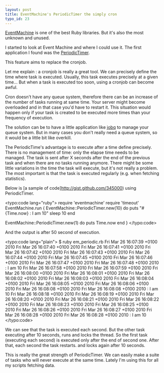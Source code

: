 ```yaml
--- 
layout: post
title: EventMachine's PeriodicTimer the simply cron
typo_id: 23
---
```

[EventMachine](http://rubyeventmachine.com/) is one of the best Ruby libraries. But it's also the most unknown and unused.

I started to look at Event Machine and where I could use it. The first application I found was the [PeriodicTimer](http://eventmachine.rubyforge.org/EventMachine/PeriodicTimer.html).

This feature aims to replace the cronjob.

Let me explain : a cronjob is really a great tool. We can precisely define the time where task is executed. Usually, this task executes precisely at a given time… But when a task is executed too soon, using a cronjob can become awful.

Cron doesn't have any queue system, therefore there can be an increase of the number of tasks running at same time. Your server might become overloaded and in that case you'd have to restart it. This situation would happen only if your task is created to be executed more times than your frequency of execution.

The solution can be to have a little application like [jobq](http://forge.bearstech.com/trac/wiki/JobQueue) to manage your queue system. But in many cases you don't really need a queue system, so it would be a little bit like overkill.

The PeriodicTime's advantage is to execute after a time define precisely. There is no management of time: only the elapse time needs to be managed. The task is sent after X seconds after the end of the previous task and when there are no tasks running anymore. There might be some little variations in the time the task will execute, but it's not really a problem. The most important is that the task is executed regularly (e.g. when fetching statistics).

Below is [a sample of code]http://gist.github.com/345000)  using PeriodicTimer.

<typo:code lang="ruby">
require 'eventmachine'
require 'timeout'
EventMachine.run {
 EventMachine::PeriodicTimer.new(10) do
   puts "#{Time.now} : I am 10"
   sleep 10
 end

 EventMachine::PeriodicTimer.new(1) do
   puts Time.now
 end
}
</typo:code>

And the output is after 50 second of execution.

<typo:code lang="plain">
$ ruby em_periodic.rb
Fri Mar 26 16:07:39 +0100 2010
Fri Mar 26 16:07:40 +0100 2010
Fri Mar 26 16:07:41 +0100 2010
Fri Mar 26 16:07:42 +0100 2010
Fri Mar 26 16:07:43 +0100 2010
Fri Mar 26 16:07:44 +0100 2010
Fri Mar 26 16:07:45 +0100 2010
Fri Mar 26 16:07:46 +0100 2010
Fri Mar 26 16:07:47 +0100 2010
Fri Mar 26 16:07:48 +0100 2010 : I am 10
Fri Mar 26 16:07:58 +0100 2010
Fri Mar 26 16:07:59 +0100 2010
Fri Mar 26 16:08:00 +0100 2010
Fri Mar 26 16:08:01 +0100 2010
Fri Mar 26 16:08:02 +0100 2010
Fri Mar 26 16:08:03 +0100 2010
Fri Mar 26 16:08:04 +0100 2010
Fri Mar 26 16:08:05 +0100 2010
Fri Mar 26 16:08:06 +0100 2010
Fri Mar 26 16:08:08 +0100 2010
Fri Mar 26 16:08:08 +0100 2010 : I am 10
Fri Mar 26 16:08:18 +0100 2010
Fri Mar 26 16:08:19 +0100 2010
Fri Mar 26 16:08:20 +0100 2010
Fri Mar 26 16:08:21 +0100 2010
Fri Mar 26 16:08:22 +0100 2010
Fri Mar 26 16:08:23 +0100 2010
Fri Mar 26 16:08:25 +0100 2010
Fri Mar 26 16:08:26 +0100 2010
Fri Mar 26 16:08:27 +0100 2010
Fri Mar 26 16:08:28 +0100 2010
Fri Mar 26 16:08:28 +0100 2010 : I am 10
</typo:code>

We can see that the task is executed each second. But the other task executing after 10 seconds, runs and locks the thread. So the first task (executing each second) is executed only after the end of second one. After that, each second the task restarts. and locks again after 10 seconds.

This is really the great strength of PeriodicTimer. We can easily make a suite of tasks who will never execute at the same time. Lately I'm using this for all my scripts fetching data.
